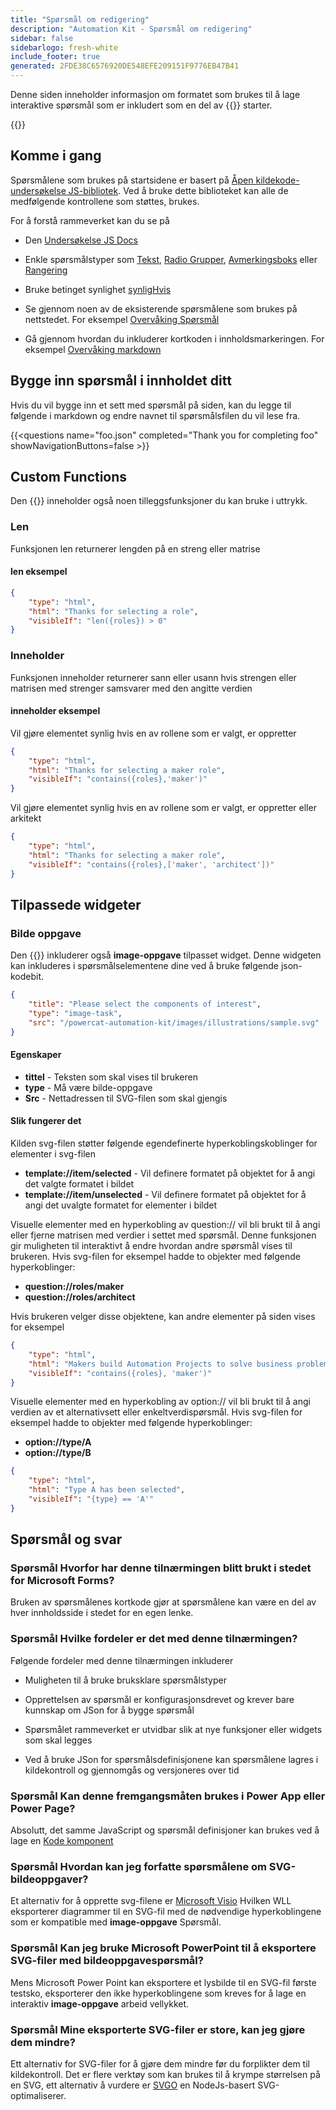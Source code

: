 ```yaml
---
title: "Spørsmål om redigering"
description: "Automation Kit - Spørsmål om redigering"
sidebar: false
sidebarlogo: fresh-white
include_footer: true
generated: 2FDE38C6576920DE548EFE209151F9776EB47B41
---
```


Denne siden inneholder informasjon om formatet som brukes til å lage interaktive spørsmål som er inkludert som en del av {{<product-name>}} starter.

{{<toc>}}

## Komme i gang

Spørsmålene som brukes på startsidene er basert på [Åpen kildekode-undersøkelse JS-bibliotek](https://github.com/surveyjs/survey-library). Ved å bruke dette biblioteket kan alle de medfølgende kontrollene som støttes, brukes.

For å forstå rammeverket kan du se på

- Den [Undersøkelse JS Docs](https://surveyjs.io/form-library/documentation/overview)

- Enkle spørsmålstyper som [Tekst](https://surveyjs.io/form-library/examples/questiontype-text/reactjs), [Radio Grupper](https://surveyjs.io/form-library/examples/questiontype-radiogroup/reactjs), [Avmerkingsboks](https://surveyjs.io/form-library/examples/questiontype-checkbox/reactjs) eller [Rangering](https://surveyjs.io/form-library/examples/questiontype-ranking/reactjs)

- Bruke betinget synlighet [synligHvis](https://surveyjs.io/form-library/examples/condition-kids/reactjs)

- Se gjennom noen av de eksisterende spørsmålene som brukes på nettstedet. For eksempel [Overvåking Spørsmål](https://github.com/microsoft/powercat-automation-kit/blob/gh-pages/site/content/monitoring.json)

- Gå gjennom hvordan du inkluderer kortkoden i innholdsmarkeringen. For eksempel [Overvåking markdown](https://raw.githubusercontent.com/microsoft/powercat-automation-kit/gh-pages/site/content/monitoring-compare.md)

## Bygge inn spørsmål i innholdet ditt

Hvis du vil bygge inn et sett med spørsmål på siden, kan du legge til følgende i markdown og endre navnet til spørsmålsfilen du vil lese fra.

{{\<questions name="foo.json" completed="Thank you for completing foo" showNavigationButtons=false \>}}

## Custom Functions

Den {{<product-name>}} inneholder også noen tilleggsfunksjoner du kan bruke i uttrykk.

### Len

Funksjonen len returnerer lengden på en streng eller matrise

#### len eksempel

```json
{
    "type": "html",
    "html": "Thanks for selecting a role",
    "visibleIf": "len({roles}) > 0"
}
```

### Inneholder

Funksjonen inneholder returnerer sann eller usann hvis strengen eller matrisen med strenger samsvarer med den angitte verdien

#### inneholder eksempel

Vil gjøre elementet synlig hvis en av rollene som er valgt, er oppretter

```json
{
    "type": "html",
    "html": "Thanks for selecting a maker role",
    "visibleIf": "contains({roles},'maker')"
}
```

Vil gjøre elementet synlig hvis en av rollene som er valgt, er oppretter eller arkitekt

```json
{
    "type": "html",
    "html": "Thanks for selecting a maker role",
    "visibleIf": "contains({roles},['maker', 'architect'])"
}
```

## Tilpassede widgeter

### Bilde oppgave

Den {{<product-name>}} inkluderer også **image-oppgave** tilpasset widget. Denne widgeten kan inkluderes i spørsmålselementene dine ved å bruke følgende json-kodebit.

```json
{
    "title": "Please select the components of interest",
    "type": "image-task",
    "src": "/powercat-automation-kit/images/illustrations/sample.svg"
}
```

#### Egenskaper

- **tittel** - Teksten som skal vises til brukeren
- **type** - Må være bilde-oppgave
- **Src** - Nettadressen til SVG-filen som skal gjengis

#### Slik fungerer det

Kilden svg-filen støtter følgende egendefinerte hyperkoblingskoblinger for elementer i svg-filen

- **template://item/selected** - Vil definere formatet på objektet for å angi det valgte formatet i bildet
- **template://item/unselected** - Vil definere formatet på objektet for å angi det uvalgte formatet for elementer i bildet

Visuelle elementer med en hyperkobling av question:// vil bli brukt til å angi eller fjerne matrisen med verdier i settet med spørsmål. Denne funksjonen gir muligheten til interaktivt å endre hvordan andre spørsmål vises til brukeren. Hvis svg-filen for eksempel hadde to objekter med følgende hyperkoblinger:

- **question://roles/maker**
- **question://roles/architect**

Hvis brukeren velger disse objektene, kan andre elementer på siden vises for eksempel

```json
{
    "type": "html",
    "html": "Makers build Automation Projects to solve business problems",
    "visibleIf": "contains({roles}, 'maker')"
}
```

Visuelle elementer med en hyperkobling av option:// vil bli brukt til å angi verdien av et alternativsett eller enkeltverdispørsmål. Hvis svg-filen for eksempel hadde to objekter med følgende hyperkoblinger:

- **option://type/A**
- **option://type/B**

```json
{
    "type": "html",
    "html": "Type A has been selected",
    "visibleIf": "{type} == 'A'"
}
```

## Spørsmål og svar

### **Spørsmål** Hvorfor har denne tilnærmingen blitt brukt i stedet for Microsoft Forms?

Bruken av spørsmålenes kortkode gjør at spørsmålene kan være en del av hver innholdsside i stedet for en egen lenke.

### **Spørsmål** Hvilke fordeler er det med denne tilnærmingen?

Følgende fordeler med denne tilnærmingen inkluderer

- Muligheten til å bruke bruksklare spørsmålstyper

- Opprettelsen av spørsmål er konfigurasjonsdrevet og krever bare kunnskap om JSon for å bygge spørsmål

- Spørsmålet rammeverket er utvidbar slik at nye funksjoner eller widgets som skal legges

- Ved å bruke JSon for spørsmålsdefinisjonene kan spørsmålene lagres i kildekontroll og gjennomgås og versjoneres over tid

### **Spørsmål** Kan denne fremgangsmåten brukes i Power App eller Power Page?

Absolutt, det samme JavaScript og spørsmål definisjoner kan brukes ved å lage en [Kode komponent](https://learn.microsoft.com/power-apps/developer/component-framework/custom-controls-overview)

### **Spørsmål** Hvordan kan jeg forfatte spørsmålene om SVG-bildeoppgaver?

Et alternativ for å opprette svg-filene er [Microsoft Visio](https://www.microsoft.com/microsoft-365/visio/) Hvilken WLL eksporterer diagrammer til en SVG-fil med de nødvendige hyperkoblingene som er kompatible med **image-oppgave** Spørsmål.

### **Spørsmål** Kan jeg bruke Microsoft PowerPoint til å eksportere SVG-filer med bildeoppgavespørsmål?

Mens Microsoft Power Point kan eksportere et lysbilde til en SVG-fil første testsko, eksporterer den ikke hyperkoblingene som kreves for å lage en interaktiv **image-oppgave** arbeid vellykket.

### **Spørsmål** Mine eksporterte SVG-filer er store, kan jeg gjøre dem mindre?

Ett alternativ for SVG-filer for å gjøre dem mindre før du forplikter dem til kildekontroll. Det er flere verktøy som kan brukes til å krympe størrelsen på en SVG, ett alternativ å vurdere er [SVGO](https://github.com/svg/svgo) en NodeJs-basert SVG-optimaliserer.
